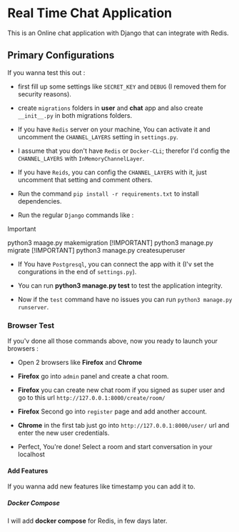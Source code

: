 # Real Time Chat Application

This is an Online chat application with Django that can integrate with Redis.

## Primary Configurations

If you wanna test this out :

- first fill up some settings like `SECRET_KEY` and `DEBUG` (I removed them for security reasons).

- create `migrations` folders in **user** and **chat** app and also create `__init__.py` in both migrations folders.

- If you have `Redis` server on your machine, You can activate it and uncomment the `CHANNEL_LAYERS` setting in `settings.py`.

- I assume that you don't have `Redis` or `Docker-CLi`; therefor I'd config the `CHANNEL_LAYERS` with `InMemoryChannelLayer`.

- If you have `Reids`, you can config the `CHANNEL_LAYERS` with it, just uncomment that setting and comment others.

- Run the command `pip install -r requirements.txt` to install dependencies.

- Run the regular `Django` commands like : 

> [!IMPORTANT]
> python3 maage.py makemigration
> [!IMPORTANT]
> python3 manage.py migrate
> [!IMPORTANT]
>python3 manage.py createsuperuser


- If You have `Postgresql`, you can connect the app with it (I'v set the congurations in the end of `settings.py`).

- You can run **python3 manage.py test** to test the application integrity.

- Now if the `test` command have no issues you can run `python3 manage.py runserver`.

### Browser Test

If you'v done all those commands above, now you ready to launch your browsers : 

- Open 2 browsers like **Firefox** and **Chrome**

- **Firefox** go into `admin` panel and create a chat room.

- **Firefox** you can create new chat room if you signed as super user and go to this url `http://127.0.0.1:8000/create/room/`

- **Firefox** Second go into `register` page and add another account.

- **Chrome** in the first tab just go into `http://127.0.0.1:8000/user/` url and enter the new user credentials.

- Perfect, You're done! Select a room and start conversation in your localhost

#### Add Features

If you wanna add new features like timestamp you can add it to.

##### Docker Compose

I will add **docker compose** for Redis, in few days later.
